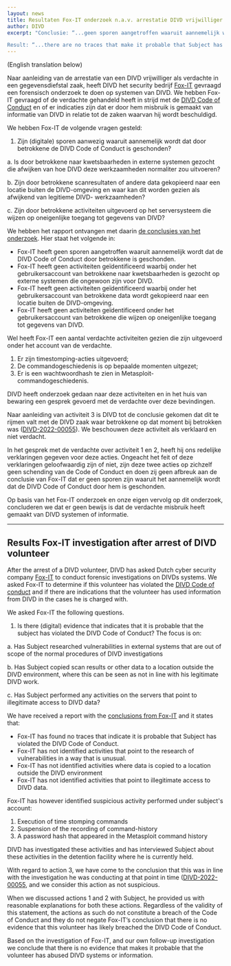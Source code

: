 ```yaml
---
layout: news
title: Resultaten Fox-IT onderzoek n.a.v. arrestatie DIVD vrijwilliger
author: DIVD
excerpt: "Conclusie: “...geen sporen aangetroffen waaruit aannemelijk wordt dat de DIVD Code of Conduct door betrokkene is geschonden.””

Result: “...there are no traces that make it probable that Subject has violated the DIVD Code of Conduct”."
---
```

(English translation below)

Naar aanleiding van de arrestatie van een DIVD vrijwilliger als verdachte in een gegevensdiefstal zaak, heeft DIVD het security bedrijf [Fox-IT](https://www.fox-it.nl) gevraagd een forensisch onderzoek te doen op systemen van DIVD. We hebben Fox-IT gevraagd of de verdachte gehandeld heeft in strijd met de [DIVD Code of Conduct](/code) en of er indicaties zijn dat er door hem misbruik is gemaakt van informatie van DIVD in relatie tot de zaken waarvan hij wordt beschuldigd.

We hebben Fox-IT de volgende vragen gesteld:
1. Zijn (digitale) sporen aanwezig waaruit aannemelijk wordt dat door betrokkene de DIVD Code of Conduct is geschonden?

a. Is door betrokkene naar kwetsbaarheden in externe systemen gezocht die afwijken van hoe DIVD deze werkzaamheden normaliter zou uitvoeren?

b. Zijn door betrokkene scanresultaten of andere data gekopieerd naar een locatie buiten de DIVD-omgeving en waar kan dit worden gezien als afwijkend van legitieme DIVD- werkzaamheden?

c. Zijn door betrokkene activiteiten uitgevoerd op het serversysteem die wijzen op oneigenlijke toegang tot gegevens van DIVD?

We hebben het rapport ontvangen met daarin [de conclusies van het onderzoek](/uploads/Conclusie%20Fox-IT%20onderzoek%20gegevensdiefstel.pdf). Hier staat het volgende in:

* Fox-IT heeft geen sporen aangetroffen waaruit aannemelijk wordt dat de DIVD Code of Conduct door betrokkene is geschonden.
* Fox-IT heeft geen activiteiten geïdentificeerd waarbij onder het gebruikersaccount van betrokkene naar kwetsbaarheden is gezocht op externe systemen die ongewoon zijn voor DIVD.
* Fox-IT heeft geen activiteiten geïdentificeerd waarbij onder het gebruikersaccount van betrokkene data wordt gekopieerd naar een locatie buiten de DIVD-omgeving.
* Fox-IT heeft geen activiteiten geïdentificeerd onder het gebruikersaccount van betrokkene die wijzen op oneigenlijke toegang tot gegevens van DIVD.

Wel heeft Fox-IT een aantal verdachte activiteiten gezien die zijn uitgevoerd onder het account van de verdachte.
1. Er zijn timestomping-acties uitgevoerd;
2. De commandogeschiedenis is op bepaalde momenten uitgezet;
3. Er is een wachtwoordhash te zien in Metasploit-commandogeschiedenis.

DIVD heeft onderzoek gedaan naar deze activiteiten en in het huis van bewaring een gesprek gevoerd met de verdachte over deze bevindingen.

Naar aanleiding van activiteit 3 is DIVD tot de conclusie gekomen dat dit te rijmen valt met de DIVD zaak waar betrokkene op dat moment bij betrokken was ([DIVD-2022-00055](https://csirt.divd.nl/DIVD-2022-00055/)). We beschouwen deze activiteit als verklaard en niet verdacht.

In het gesprek met de verdachte over activiteit 1 en 2, heeft hij ons redelijke verklaringen gegeven voor deze acties. Ongeacht het feit of deze verklaringen geloofwaardig zijn of niet, zijn deze twee acties op zichzelf geen schending van de Code of Conduct en doen zij geen afbreuk aan de conclusie van Fox-IT dat er geen sporen zijn waaruit het aannemelijk wordt dat de DIVD Code of Conduct door hem is geschonden.

Op basis van het Fox-IT onderzoek en onze eigen vervolg op dit onderzoek, concluderen we dat er geen bewijs is dat de verdachte misbruik heeft gemaakt van DIVD systemen of informatie.

***
## Results Fox-IT investigation after arrest of DIVD volunteer

After the arrest of a DIVD volunteer, DIVD has asked Dutch cyber security company [Fox-IT](https://www.fox-it.nl) to conduct forensic investigations on DIVDs systems. We asked Fox-IT to determine if this volunteer has violated the [DIVD Code of conduct](/code) and if there are indications that the volunteer has used information from DIVD in the cases he is charged with.

We asked Fox-IT the following questions.

1. Is there (digital) evidence that indicates that it is probable that the subject has violated the DIVD Code of Conduct? The focus is on:

a. Has Subject researched vulnerabilities in external systems that are out of scope of the normal procedures of DIVD investigations

b. Has Subject copied scan results or other data to a location outside the DIVD environment, where this can be seen as not in line with his legitimate DIVD work.

c. Has Subject performed any activities on the servers that point to illegitimate access to DIVD data?

We have received a report with the [conclusions from Fox-IT](/uploads/Conclusie%20Fox-IT%20onderzoek%20gegevensdiefstel.pdf) and it states that:

* Fox-IT has found no traces that indicate it is probable that Subject has violated the DIVD Code of Conduct.
* Fox-IT has not identified activities that point to the research of vulnerabilities in a way that is unusual.
* Fox-IT has not identified activities where data is copied to a location outside the DIVD environment
* Fox-IT has not identified activities that point to illegitimate access to DIVD data.

Fox-IT has however identified suspicious activity performed under subject's account:
1. Execution of time stomping commands
2. Suspension of the recording of command-history
3. A password hash that appeared in the Metasploit command history

DIVD has investigated these activities and has interviewed Subject about these activities in the detention facility where he is currently held.

With regard to action 3, we have come to the conclusion that this was in line with the investigation he was conducting at that point in time ([DIVD-2022-00055](https://csirt.divd.nl/DIVD-2022-00055/), and we consider this action as not suspicious.

When we discussed actions 1 and 2 with Subject, he provided us with reasonable explanations for both these actions. Regardless of the validity of this statement, the actions as such do not constitute a breach of the Code of Conduct and they do not negate Fox-IT’s conclusion that there is no evidence that this volunteer has likely breached the DIVD Code of Conduct.

Based on the investigation of Fox-IT, and our own follow-up investigation we conclude that there is no evidence that makes it probable that the volunteer has abused DIVD systems or information.

